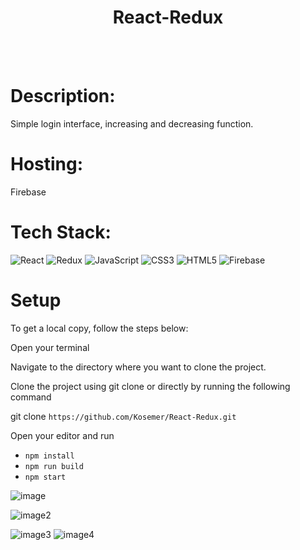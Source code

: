 <h1 align="center">React-Redux</h1>

<br>
<br>

# Description:

Simple login interface, increasing and decreasing function.

# Hosting:

Firebase

# Tech Stack:
![React](https://img.shields.io/badge/react-%2320232a.svg?style=for-the-badge&logo=react&logoColor=%2361DAFB)
![Redux](https://img.shields.io/badge/redux-%23593d88.svg?style=for-the-badge&logo=redux&logoColor=white) 
![JavaScript](https://img.shields.io/badge/javascript-%23323330.svg?style=for-the-badge&logo=javascript&logoColor=%23F7DF1E) 
![CSS3](https://img.shields.io/badge/css3-%231572B6.svg?style=for-the-badge&logo=css3&logoColor=white) 
![HTML5](https://img.shields.io/badge/html5-%23E34F26.svg?style=for-the-badge&logo=html5&logoColor=white)
![Firebase](https://img.shields.io/badge/firebase-%23039BE5.svg?style=for-the-badge&logo=firebase)



# Setup
To get a local copy, follow the steps below:

Open your terminal

Navigate to the directory where you want to clone the project.

Clone the project using git clone or directly by running the following command

git clone `https://github.com/Kosemer/React-Redux.git`

Open your editor and run

* `npm install`
* `npm run build`
* `npm start`

![image](https://user-images.githubusercontent.com/82768146/199301276-9cffd305-d6ef-41c1-af88-f4ba14b5a76b.JPG)

![image2](https://user-images.githubusercontent.com/82768146/199301625-1461361d-0bbe-48bb-a083-917448a7249c.JPG)


![image3](https://user-images.githubusercontent.com/82768146/199301283-5b54cf2f-fd4d-4e08-9483-537c6637b0fb.JPG)
![image4](https://user-images.githubusercontent.com/82768146/199301295-c4e1f825-f20a-48e5-af4d-b94db2778ce5.JPG)
